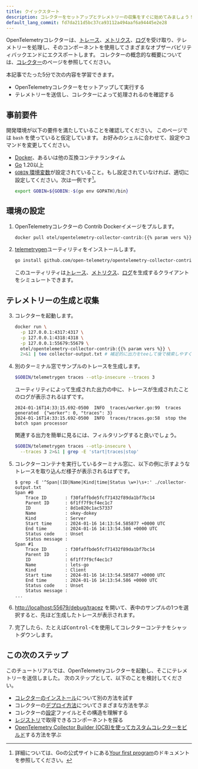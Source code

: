 ```yaml
---
title: クイックスタート
description: コレクターをセットアップとテレメトリーの収集をすぐに始めてみましょう！
default_lang_commit: fd7da211d5bc37ca93112a494aaf6a94445e2e28
---
```


<!-- markdownlint-disable ol-prefix blanks-around-fences -->

OpenTelemetryコレクターは、[トレース](/docs/concepts/signals/traces/)、[メトリクス](/docs/concepts/signals/metrics/)、[ログ](/docs/concepts/signals/logs/)を受け取り、テレメトリーを処理し、そのコンポーネントを使用してさまざまなオブザーバビリティバックエンドにエクスポートします。
コレクターの概念的な概要については、[コレクター](/docs/collector)のページを参照してください。

本記事でたった5分で次の内容を学習できます。

- OpenTelemetryコレクターをセットアップして実行する
- テレメトリーを送信し、コレクターによって処理されるのを確認する

## 事前要件

開発環境が以下の要件を満たしていることを確認してください。
このページでは `bash` を使っていると仮定しています。
お好みのシェルに合わせて、設定やコマンドを変更してください。

- [Docker](https://www.docker.com/)、あるいは他の互換コンテナランタイム
- [Go](https://go.dev/) 1.20以上
- [`GOBIN` 環境変数][gobin]が設定されていること。もし設定されていなければ、適切に設定してください。次は一例です[^1]。
  ```sh
  export GOBIN=${GOBIN:-$(go env GOPATH)/bin}
  ```

[^1]: 詳細については、Goの公式サイトにある[Your first program](https://go.dev/doc/code#Command)のドキュメントを参照してください。

## 環境の設定

1. OpenTelemetryコレクターの Contrib Dockerイメージをプルします。

   ```sh
   docker pull otel/opentelemetry-collector-contrib:{{% param vers %}}
   ```

2. [telemetrygen]ユーティリティをインストールします。

   ```sh
   go install github.com/open-telemetry/opentelemetry-collector-contrib/cmd/telemetrygen@latest
   ```

   このユーティリティは[トレース][traces]、[メトリクス][metrics]、[ログ][logs]を生成するクライアントをシミュレートできます。

## テレメトリーの生成と収集

3. コレクターを起動します。

   ```sh
   docker run \
     -p 127.0.0.1:4317:4317 \
     -p 127.0.0.1:4318:4318 \
     -p 127.0.0.1:55679:55679 \
     otel/opentelemetry-collector-contrib:{{% param vers %}} \
     2>&1 | tee collector-output.txt # 補足的に出力をteeして後で検索しやすくする
   ```

4. 別のターミナル窓でサンプルのトレースを生成します。

   ```sh
   $GOBIN/telemetrygen traces --otlp-insecure --traces 3
   ```

   ユーティリティによって生成された出力の中に、トレースが生成されたことのログが表示されるはずです。

   ```text
   2024-01-16T14:33:15.692-0500  INFO  traces/worker.go:99  traces generated  {"worker": 0, "traces": 3}
   2024-01-16T14:33:15.692-0500  INFO  traces/traces.go:58  stop the batch span processor
   ```

   関連する出力を簡単に見るには、フィルタリングすると良いでしょう。

   ```sh
   $GOBIN/telemetrygen traces --otlp-insecure \
     --traces 3 2>&1 | grep -E 'start|traces|stop'
   ```

5. コレクターコンテナを実行しているターミナル窓に、以下の例に示すようなトレースを取り込んだ様子が表示されるはずです。

   ```console
   $ grep -E '^Span|(ID|Name|Kind|time|Status \w+)\s+:' ./collector-output.txt
   Span #0
       Trace ID       : f30faffbde5fcf71432f89da1bf7bc14
       Parent ID      : 6f1ff7f9cf4ec1c7
       ID             : 8d1e820c1ac57337
       Name           : okey-dokey
       Kind           : Server
       Start time     : 2024-01-16 14:13:54.585877 +0000 UTC
       End time       : 2024-01-16 14:13:54.586 +0000 UTC
       Status code    : Unset
       Status message :
   Span #1
       Trace ID       : f30faffbde5fcf71432f89da1bf7bc14
       Parent ID      :
       ID             : 6f1ff7f9cf4ec1c7
       Name           : lets-go
       Kind           : Client
       Start time     : 2024-01-16 14:13:54.585877 +0000 UTC
       End time       : 2024-01-16 14:13:54.586 +0000 UTC
       Status code    : Unset
       Status message :
   ...
   ```

6. <http://localhost:55679/debug/tracez> を開いて、表中のサンプルの1つを選択すると、先ほど生成したトレースが表示されます。

7. 完了したら、たとえば<kbd>Control-C</kbd>を使用してコレクターコンテナをシャットダウンします。

## この次のステップ

このチュートリアルでは、OpenTelemetryコレクターを起動し、そこにテレメトリーを送信しました。
次のステップとして、以下のことを検討してください。

- [コレクターのインストール](../installation/)について別の方法を試す
- コレクターの[デプロイ方法](../deployment/)についてさまざまな方法を学ぶ
- コレクターの[設定](/docs/collector/configuration)ファイルとその構造を理解する
- [レジストリ](/ecosystem/registry/?language=collector)で取得できるコンポーネントを探る
- [OpenTelemetry Collector Builder (OCB)を使ってカスタムコレクターをビルド](/docs/collector/custom-collector/)する方法を学ぶ

[gobin]: https://pkg.go.dev/cmd/go#hdr-Environment_variables
[logs]: /docs/concepts/signals/logs/
[metrics]: /docs/concepts/signals/metrics/
[telemetrygen]: https://github.com/open-telemetry/opentelemetry-collector-contrib/tree/main/cmd/telemetrygen
[traces]: /docs/concepts/signals/traces/
